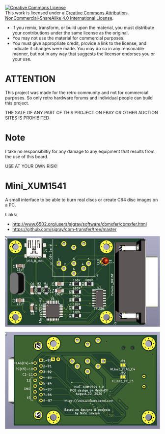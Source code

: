 <a rel="license" href="http://creativecommons.org/licenses/by-nc-sa/4.0/"><img alt="Creative Commons License" style="border-width:0" src="https://i.creativecommons.org/l/by-nc-sa/4.0/88x31.png" /></a><br />This work is licensed under a <a rel="license" href="http://creativecommons.org/licenses/by-nc-sa/4.0/">Creative Commons Attribution-NonCommercial-ShareAlike 4.0 International License</a>.

* If you remix, transform, or build upon the material, you must distribute your contributions under the same license as the original.
* You may not use the material for commercial purposes.
* You must give appropriate credit, provide a link to the license, and indicate if changes were made. You may do so in any reasonable manner, but not in any way that suggests the licensor endorses you or your use.

# ATTENTION

This project was made for the retro community and not for commercial purposes. So only retro hardware forums and individual people can build this project.

THE SALE OF ANY PART OF THIS PROJECT ON EBAY OR OTHER AUCTION SITES IS PROHIBITED

# Note

I take no responsibiltiy for any damage to any equipment that results from the use of this board.

USE AT YOUR OWN RISK!


# Mini_XUM1541

A small interface to be able to burn real discs or create C64 disc images on a PC.

Links:

- http://www.6502.org/users/sjgray/software/cbmxfer/cbmxfer.html
- https://github.com/sjgray/cbm-transfer/tree/master


![PCB_Front](https://github.com/merlinkv/Mini_XUM1541/blob/main/Mini_XUM1541_Front.jpg)

![PCB_Back](https://github.com/merlinkv/Mini_XUM1541/blob/main/Mini_XUM1541_Back.jpg)

